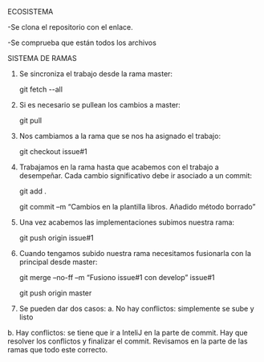 ECOSISTEMA

-Se clona el repositorio con el enlace.

-Se comprueba que están todos los archivos


SISTEMA DE RAMAS
1.	Se sincroniza el trabajo desde la rama master:

  	git fetch --all



3.	Si es necesario se pullean los cambios a master:

  	git pull



5.	Nos cambiamos a la rama que se nos ha asignado el trabajo:

  	git checkout issue#1



7.	Trabajamos en la rama hasta que acabemos con el trabajo a desempeñar. Cada cambio significativo debe ir asociado a un commit:

  	git add .

  	git commit –m “Cambios en la plantilla libros. Añadido método borrado”




9.	Una vez acabemos las implementaciones subimos nuestra rama:

  	git push origin issue#1



11.	Cuando tengamos subido nuestra rama necesitamos fusionarla con la principal desde master:

   	git merge –no-ff –m “Fusiono issue#1 con develop” issue#1

   	git push origin master




13.	Se pueden dar dos casos:
a.	No hay conflictos: simplemente se sube y listo

b.	Hay conflictos: se tiene que ir a InteliJ en la parte de commit.
Hay que resolver los conflictos y finalizar el commit.
Revisamos en la parte de las ramas que todo este correcto.
